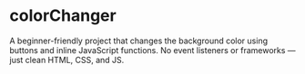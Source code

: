 # colorChanger
A beginner-friendly project that changes the background color using buttons and inline JavaScript functions. No event listeners or frameworks — just clean HTML, CSS, and JS.
